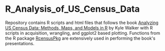 # R_Analysis_of_US_Census_Data
Repository contains R scripts and html files that follows the book [Analyzing US Census Data: Methods, Maps, and Models in R](https://walker-data.com/census-r/) by Kyle Walker with R scripts in acquisition, wrangling, and ggplot2 based plotting. Functions from the R package [RcensusPkg](https://github.com/deandevl/RcensusPkg) are extensively used in performing the book's presentations.

